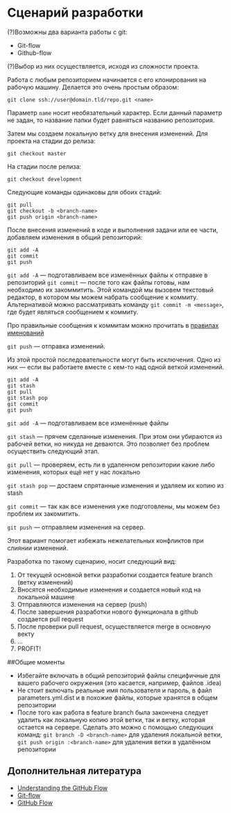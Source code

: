 # Сценарий разработки

(?)Возможны два варианта работы с git:
* Git-flow
* Github-flow

(?)Выбор из них осуществляется, исходя из сложности проекта.


Работа с любым репозиторием начинается с его клонирования на рабочую машину.
Делается это очень простым образом:

```
git clone ssh://user@domain.tld/repo.git <name>
```

Параметр `name` носит необязательный характер. Если данный параметр не задан, то
название папки будет равняться названию репозитория.

Затем мы создаем локальную ветку для внесения изменений. Для проекта на стадии
до релиза:
```
git checkout master
```

На стадии после релиза:
```
git checkout development
```

Следующие команды одинаковы для обоих стадий:
```
git pull
git checkout -b <branch-name>
git push origin <branch-name>
```

После внесения изменений в коде и выполнения задачи или ее части, добавляем
изменения в общий репозиторий:

```
git add -A
git commit
git push
```

`git add -A` — подготавливаем все изменённых файлы к отправке в репозиторий
`git commit` — после того как файлы готовы, нам необходимо их закоммитить. Этой
командой мы вызовем текстовый редактор, в котором мы можем набрать
сообщение к коммиту. Альтернативой можно рассматривать команду `git commit -m
<message>`, где <message> будет являться сообщением к коммиту.

Про правильные сообщения к коммитам можно прочитать в [правилах именований](name_conventions.md)

`git push` — отправка изменений.

Из этой простой последовательности могут быть исключения. Одно из них — если вы
работаете вместе с кем-то над одной веткой изменений.

```
git add -A
git stash
git pull
git stash pop
git commit
git push
```

`git add -A` — подготавливаем все изменённые файлы

`git stash` — прячем сделанные изменения. При этом они убираются из рабочей
ветки, но никуда не деваются. Это позволяет без проблем осуществить следующий
этап.

`git pull` — проверяем, есть ли в удаленном репозитории какие либо изменения,
которых ещё нет у нас локально

`git stash pop` — достаем спрятанные изменения и удаляем их копию из stash

`git commit` — так как все изменения уже подготовлены, мы можем без проблем их
закомитить.

`git push` — отправляем изменения на сервер.

Этот вариант помогает избежать нежелательных конфликтов при слиянии изменений.

Разработка по такому сценарию, носит следующий вид:

1. От текущей основной ветки разработки создается feature branch (ветку изменений)
2. Вносятся необходимые изменения и создается новый код на локальной машине
3. Отправляются изменения на сервер (push)
4. После завершения разработки нового функционала в github создается pull request
5. После проверки pull request, осуществляется merge в основную векту
6. …
7. PROFIT!

##Общие моменты

* Избегайте включать в общий репозиторий файлы специфичные для вашего рабочего
  окружения (это касается, например, файлов .idea)
* Не стоит включать реальные имя пользователя и пароль, в файл parameters.yml.dist
  и в похожие файлы, которые хранятся в общем репозитории
* После того как работа в feature branch была закончена следует удалить
  как локальную копию этой ветки, так и ветку, которая остается на сервере.
  Сделать это можно с помощью следующих команд: `git branch -D <branch-name>`
  для удаления локальной ветки, `git push origin :<branch-name>` для удаления
  ветки в удалённом репозитории

## Дополнительная литература

* [Understanding the GitHub Flow](https://guides.github.com/introduction/flow/)
* [Git-flow](http://nvie.com/posts/a-successful-git-branching-model/)
* [GitHub Flow](https://habrahabr.ru/post/189046/)
